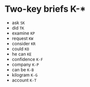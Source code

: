 # Two-key briefs K-*

* ask `SK`
* did `TK`
* examine `KP`
* request `KW`
* consider `KR`
* could `KO`
* he can `KE`
* confidence `K-F`
* company `K-P`
* can be `K-B`
* kilogram `K-G`
* account `K-T`
